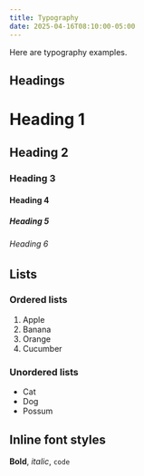 ```yaml
---
title: Typography
date: 2025-04-16T08:10:00-05:00
---
```


Here are typography examples.

## Headings

# Heading 1
## Heading 2
### Heading 3
#### Heading 4
##### Heading 5
###### Heading 6

## Lists

### Ordered lists

1. Apple
2. Banana
3. Orange
4. Cucumber

### Unordered lists

- Cat
- Dog
- Possum

## Inline font styles

**Bold**, _italic_, ``code``